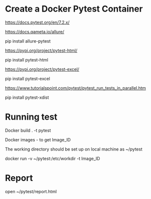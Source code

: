 # Create a Docker Pytest Container

https://docs.pytest.org/en/7.2.x/

https://docs.qameta.io/allure/

pip install allure-pytest

https://pypi.org/project/pytest-html/

pip install pytest-html

https://pypi.org/project/pytest-excel/

pip install pytest-excel

https://www.tutorialspoint.com/pytest/pytest_run_tests_in_parallel.htm

pip install pytest-xdist

# Running test
Docker build . -t pytest

Docker images - to get Image_ID

The working directory should be set up on local machine as ~/pytest

docker run -v ~/pytest:/etc/workdir  -t Image_ID

# Report
open ~/pytest/report.html

